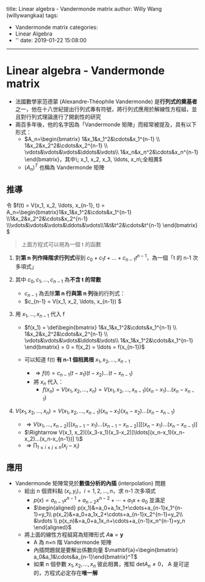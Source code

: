title: Linear algebra - Vandermonde matrix
author: Willy Wang (willywangkaa)
tags:
  - Vandermonde matrix
categories:
  - Linear Algebra
  - ''
date: 2019-01-22 15:08:00
---
# Linear algebra - Vandermonde matrix



- 法國數學家范德蒙 (Alexandre-Théophile Vandermonde) 是**行列式的奠基者**之一，他在十八世紀提出行列式專有符號，將行列式應用於解線性方程組，並且對行列式理論進行了開創性的研究
- 兩百多年後，他的名字因為「Vandermonde 矩陣」而經常被提及，具有以下形式：
  - $A_n=\begin{bmatrix}
    1&x_1&x_1^2&\cdots&x_1^{n-1} \\
    1&x_2&x_2^2&\cdots&x_2^{n-1} \\
    \vdots&\vdots&\vdots&\ddots&\vdots\\
    1&x_n&x_n^2&\cdots&x_n^{n-1}
    \end{bmatrix}，其中\; x_1, x_2, x_3, \ldots, x_n\;全相異$
  - $(A_n)^T$ 也稱為 Vandermonde 矩陣



## 推導



令 $f(t) = V(x_1, x_2, \ldots, x_{n-1}, t) = A_n=\begin{bmatrix}1&x_1&x_1^2&\cdots&x_1^{n-1} \\1&x_2&x_2^2&\cdots&x_2^{n-1} \\\vdots&\vdots&\vdots&\ddots&\vdots\\1&t&t^2&\cdots&t^{n-1} \end{bmatrix}​$ 

> 上面方程式可以視為一個 t 的函數



1. 對**第 n 列作降階求行列式**得到 $c_0 + c_1t + \ldots + c_{n-1} t^{n-1}$，為一個「t 的 n-1 次多項式」

2. 其中 $c_0, c_1, \ldots, c_{n-1}$ 為**不含 t 的常數**

   -  $c_{n-1}$ 為去除**第 n 行與第 n 列**後的行列式：
     - $c_{n-1} = V(x_1, x_2, \ldots, x_{n-1}) $

3. 用 $x_1,\ldots , x_{n-1}$ 代入 f

   - $f(x_1) = \det\begin{bmatrix}
     1&x_1&x_1^2&\cdots&x_1^{n-1} \\
     1&x_2&x_2^2&\cdots&x_2^{n-1} \\
     \vdots&\vdots&\vdots&\ddots&\vdots\\
     1&x_1&x_1^2&\cdots&x_1^{n-1}
     \end{bmatrix} = 0 = f(x_2) = \ldots = f(x_{n-1})$

   - 可以知道 f(t) **有 n-1 個相異根** $x_1, x_2, \ldots, x_{n-1}$
     - $\Rightarrow f(t) = c_{n-1}(t-x_1)(t-x_2)\ldots(t-x_{n-1})$
     - 將 $x_n$ 代入：
       - $f(x_n) = V(x_1, x_2, \ldots, x_n) = V(x_1, x_2, \ldots, x_{n-1})(x_n-x_1)\ldots(x_n-x_{n-1})$

4. $V(x_1, x_2, \ldots, x_n) = V(x_1, x_2, \ldots, x_{n-1})(x_n-x_1)(x_n-x_2)\ldots(x_n-x_{n-1})$

   - $\Rightarrow V(x_1, \ldots, x_{n-2})[(x_{n-1}-x_1)\ldots(x_{n-1}-x_{n-2})][(x_n-x_1)\ldots(x_n-x_{n-1})]$
   - $\Rightarrow V(x_1, x_2)[(x_3-x_1)(x_3-x_2)]\ldots[(x_n-x_1)(x_n-x_2)...(x_n-x_{n-1})] \\$
   - $\Rightarrow \prod_{1\leq i\leq j \leq n} (x_j-x_i)$  


## 應用



- Vandermonde 矩陣常見於**數值分析的內插** (interpolation) 問題
  - 給出 n 個資料點 $(x_i, y_i)$，$i=1,2,\ldots,n$，求 n-1 次多項式
    - $p(x)=a_{n-1}x^{n-1}+a_{n-2}x^{n-2}+\cdots+a_1x+a_0$ 並滿足
    - $\begin{aligned}  p(x_1)&=a_0+a_1x_1+\cdots+a_{n-1}x_1^{n-1}=y_1\\ p(x_2)&=a_0+a_1x_2+\cdots+a_{n-1}x_2^{n-1}=y_2\\
      &\vdots \\
      p(x_n)&=a_0+a_1x_n+\cdots+a_{n-1}x_n^{n-1}=y_n
      \end{aligned}$
  - 將上面的線性方程組寫為矩陣形式 $A\mathbf{a}=\mathbf{y}$
    - A 為 n×n 階 Vandermonde 矩陣
    - 內插問題就是要解出係數向量 $\mathbf{a}=\begin{bmatrix}    a_0&a_1&\cdots&a_{n-1}\end{bmatrix}^T$
    - 如果 n 個參數 $x_1,x_2,\ldots,x_n$ 彼此相異，推知 $\mathrm{det}A_n\neq 0$， A 是可逆的，方程式必定存在**唯一解**